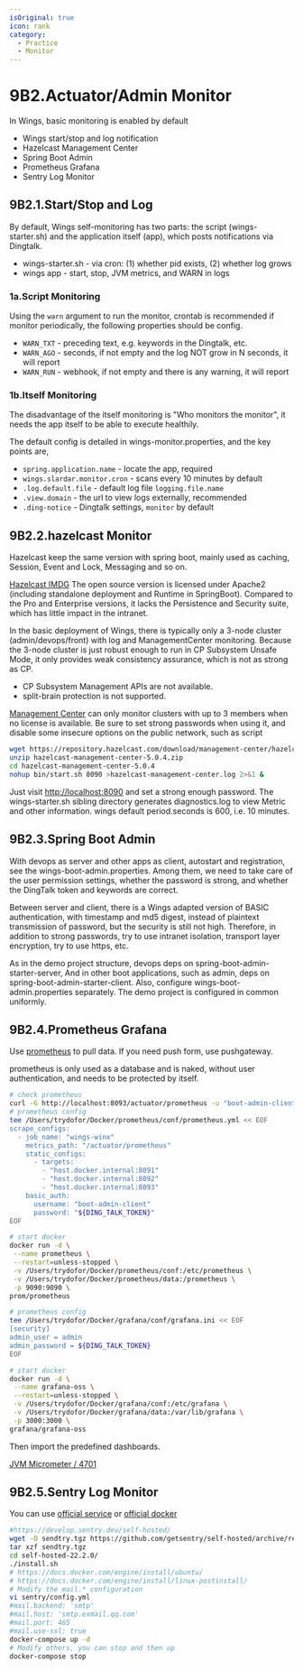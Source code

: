 ```yaml
---
isOriginal: true
icon: rank
category:
  - Practice
  - Monitor
---
```


# 9B2.Actuator/Admin Monitor

In Wings, basic monitoring is enabled by default

* Wings start/stop and log notification
* Hazelcast Management Center
* Spring Boot Admin
* Prometheus Grafana
* Sentry Log Monitor

## 9B2.1.Start/Stop and Log

By default, Wings self-monitoring has two parts: the script (wings-starter.sh) and
the application itself (app), which posts notifications via Dingtalk.

* wings-starter.sh - via cron: (1) whether pid exists, (2) whether log grows
* wings app - start, stop, JVM metrics, and WARN in logs

### 1a.Script Monitoring

Using the `warn` argument to run the monitor, crontab is recommended if monitor periodically,
the following properties should be config.

* `WARN_TXT` - preceding text, e.g. keywords in the Dingtalk, etc.
* `WARN_AGO` - seconds, if not empty and the log NOT grow in N seconds, it will report
* `WARN_RUN` - webhook, if not empty and there is any warning, it will report

### 1b.Itself Monitoring

The disadvantage of the itself monitoring is "Who monitors the monitor",
it needs the app itself to be able to execute healthily.

The default config is detailed in wings-monitor.properties, and the key points are,

* `spring.application.name` - locate the app, required
* `wings.slardar.monitor.cron` - scans every 10 minutes by default
* `.log.default.file` - default log file `logging.file.name`
* `.view.domain` - the url to view logs externally, recommended
* `.ding-notice` - Dingtalk settings, `monitor` by default

## 9B2.2.hazelcast Monitor

Hazelcast keep the same version with spring boot, mainly used as caching, Session, Event and Lock, Messaging and so on.

[Hazelcast IMDG](https://docs.hazelcast.com/imdg/4.2/) The open source version is licensed under Apache2
(including standalone deployment and Runtime in SpringBoot). Compared to the Pro and Enterprise versions,
it lacks the Persistence and Security suite, which has little impact in the intranet.

In the basic deployment of Wings, there is typically only a 3-node cluster (admin/devops/front) with
log and ManagementCenter monitoring. Because the 3-node cluster is just robust enough to run in
CP Subsystem Unsafe Mode, it only provides weak consistency assurance, which is not as strong as CP.

* CP Subsystem Management APIs are not available.
* split-brain protection is not supported.

[Management Center](https://docs.hazelcast.com/management-center/5.0/) can only monitor clusters with
up to 3 members when no license is available. Be sure to set strong passwords when using it,
and disable some insecure options on the public network, such as script

```bash
wget https://repository.hazelcast.com/download/management-center/hazelcast-management-center-5.0.4.zip
unzip hazelcast-management-center-5.0.4.zip
cd hazelcast-management-center-5.0.4
nohup bin/start.sh 8090 >hazelcast-management-center.log 2>&1 &
```

Just visit <http://localhost:8090> and set a strong enough password.
The wings-starter.sh sibling directory generates diagnostics.log to view Metric and other information.
wings default period.seconds is 600, i.e. 10 minutes.

## 9B2.3.Spring Boot Admin

With devops as server and other apps as client, autostart and registration, see the wings-boot-admin.properties.
Among them, we need to take care of the user permission settings, whether the password is strong,
and whether the DingTalk token and keywords are correct.

Between server and client, there is a Wings adapted version of  BASIC authentication, with timestamp and md5 digest,
instead of plaintext transmission of password, but the security is still not high. Therefore, in addition to
strong passwords, try to use intranet isolation, transport layer encryption, try to use https, etc.

As in the demo project structure, devops deps on spring-boot-admin-starter-server,
And in other boot applications, such as admin, deps on spring-boot-admin-starter-client.
Also, configure wings-boot-admin.properties separately. The demo project is configured in common uniformly.

## 9B2.4.Prometheus Grafana

Use [prometheus](https://prometheus.io/docs/prometheus/latest/getting_started/) to pull data.
If you need push form, use pushgateway.

prometheus is only used as a database and is naked, without user authentication,
and needs to be protected by itself.

```bash
# check prometheus
curl -G http://localhost:8093/actuator/prometheus -u "boot-admin-client:${DING_TALK_TOKEN}"
# prometheus config
tee /Users/trydofor/Docker/prometheus/conf/prometheus.yml << EOF
scrape_configs:
  - job_name: "wings-winx"
    metrics_path: "/actuator/prometheus"
    static_configs:
      - targets: 
        - "host.docker.internal:8091"
        - "host.docker.internal:8092"
        - "host.docker.internal:8093"
    basic_auth:
      username: "boot-admin-client"
      password: "${DING_TALK_TOKEN}"
EOF

# start docker
docker run -d \
 --name prometheus \
 --restart=unless-stopped \
 -v /Users/trydofor/Docker/prometheus/conf:/etc/prometheus \
 -v /Users/trydofor/Docker/prometheus/data:/prometheus \
 -p 9090:9090 \
prom/prometheus

# prometheus config
tee /Users/trydofor/Docker/grafana/conf/grafana.ini << EOF
[security]
admin_user = admin
admin_password = ${DING_TALK_TOKEN}
EOF

# start docker
docker run -d \
 --name grafana-oss \
 --restart=unless-stopped \
 -v /Users/trydofor/Docker/grafana/conf:/etc/grafana \
 -v /Users/trydofor/Docker/grafana/data:/var/lib/grafana \
 -p 3000:3000 \
grafana/grafana-oss
```

Then import the predefined dashboards.

[JVM Micrometer / 4701](https://grafana.com/grafana/dashboards/4701)

## 9B2.5.Sentry Log Monitor

You can use [official service](https://sentry.io) or [official docker](https://github.com/getsentry/self-hosted)

```bash
#https://develop.sentry.dev/self-hosted/
wget -O sendtry.tgz https://github.com/getsentry/self-hosted/archive/refs/tags/22.2.0.tar.gz 
tar xzf sendtry.tgz
cd self-hosted-22.2.0/
./install.sh
# https://docs.docker.com/engine/install/ubuntu/
# https://docs.docker.com/engine/install/linux-postinstall/
# Modify the mail.* configuration
vi sentry/config.yml
#mail.backend: 'smtp'
#mail.host: 'smtp.exmail.qq.com'
#mail.port: 465
#mail.use-ssl: true
docker-compose up -d
# Modify others, you can stop and then up
docker-compose stop
```
